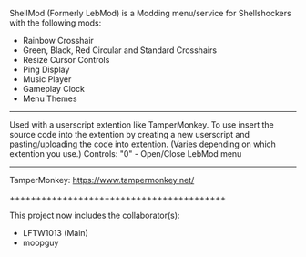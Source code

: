 ShellMod (Formerly LebMod) is a Modding menu/service for Shellshockers with the following mods:
- Rainbow Crosshair
- Green, Black, Red Circular and Standard Crosshairs
- Resize Cursor Controls
- Ping Display
- Music Player
- Gameplay Clock
- Menu Themes
--------------------------------
  Used with a userscript extention like TamperMonkey. To use insert the source code into the extention by creating a new userscript and pasting/uploading the code into extention. (Varies depending on which extention you use.) Controls:
"0" - Open/Close LebMod menu


------------------------------------------------------------------------------------
TamperMonkey:
https://www.tampermonkey.net/


+++++++++++++++++++++++++++++++++++++++++

This project now includes the collaborator(s):
- LFTW1013 (Main)
- moopguy
